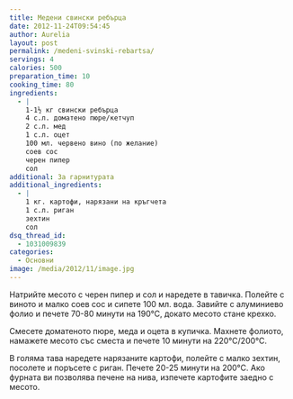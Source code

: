 ```yaml
---
title: Медени свински ребърца
date: 2012-11-24T09:54:45
author: Aurelia
layout: post
permalink: /medeni-svinski-rebartsa/
servings: 4
calories: 500
preparation_time: 10
cooking_time: 80
ingredients:
  - |
    1-1½ кг свински ребърца
    4 с.л. доматено пюре/кетчуп
    2 с.л. мед
    1 с.л. оцет
    100 мл. червено вино (по желание)
    соев сос
    черен пипер 
    сол
additional: За гарнитурата
additional_ingredients:
  - |
    1 кг. картофи, нарязани на кръгчета
    1 с.л. риган
    зехтин
    сол
dsq_thread_id:
  - 1031009839
categories:
  - Основни
image: /media/2012/11/image.jpg
---
```

Натрийте месото с черен пипер и сол и наредете в тавичка. Полейте с виното и малко соев сос и сипете 100 мл. вода. Завийте с алуминиево фолио и печете 70-80 минути на 190°С, докато месото стане крехко.
  
Смесете доматеното пюре, меда и оцета в купичка. Махнете фолиото, намажете месото със сместа и печете 10 минути на 220°С/200°С.
  
В голяма тава наредете нарязаните картофи, полейте с малко зехтин, посолете и поръсете с риган. Печете 20-25 минути на 200°С. Ако фурната ви позволява печене на нива, изпечете картофите заедно с месото.